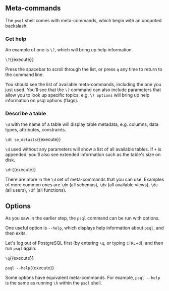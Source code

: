 ## Meta-commands

The `psql` shell comes with meta-commands, which begin with an unquoted backslash.

### Get help

An example of one is `\?`, which will bring up help information.

```\?```{{execute}}

Press the spacebar to scroll through the list, or press `q` any time to return to the command line.

You should see the list of available meta-commands, including the one you just used. You'll see that the `\?` command can also include parameters that allow you to look up specific topics, e.g. `\? options` will bring up help information on psql options (flags).

### Describe a table

`\d` with the name of a table will display table metadata, e.g. columns, data types, attributes, constraints.

```\dt se_details```{{execute}}

`\d` used without any parameters will show a list of all available tables. If `+` is appended, you'll also see extended information such as the table's size on disk.

```\d+```{{execute}}

There are more in the `\d` set of meta-commands that you can use. Examples of more common ones are `\dn` (all schemas), `\dv` (all available views), `\du` (all users), `\df` (all functions).

## Options

As you saw in the earlier step, the `psql` command can be run with options.

One useful option is `--help`, which displays help information about `psql`, and then exits.

Let's log out of PostgreSQL first (by entering `\q`, or typing `CTRL`+`d`), and then run `psql` again.

```\q```{{execute}}

```psql --help```{{execute}}

Some options have equivalent meta-commands. For example, `psql --help` is the same as running `\h` within the `psql` shell.

<!-- man psql? -->

<!--Another is `-l`, which lists all databases and then exits. This is helpful for when you just want to look at the avaiable databases without connecting to the server.

```psql -l```{{execute}}-->
